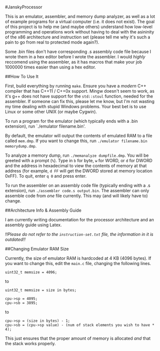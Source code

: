 #JanskyProcessor

This is an emulator, assembler, and memory dump analyzer, as well as a lot of example programs for a virtual computer (i.e. it does not exist). The goal of this project is to help me (and maybe others) understand how low-level programming and operations work without having to deal with the asininity of the x86 architecture and instruction set (please tell me why it's such a pain to go from real to protected mode again?). 

Some .bin files don't have corresponding .s assembly code file because I wrote them in a hex editor before I wrote the assembler. I would *highly* reccomend using the assembler, as it has macros that make your job 1000000 times easier than using a hex editor.

##How To Use It

First, build everything by running `make`. Ensure you have a *modern* C++ compiler that has C++11 / C++0x support. Mingw doesn't seem to work, as it's g++ does not have support for the `std::stoul` function, needed for the assembler. If someone can fix this, please let me know, but I'm not wasting my time dealing with stupid Windows problems. Your best bet is to use Linux or some other UNIX (or maybe Cygwin). 

To run a program for the emulator (which typically ends with a .bin extension), run `./emulator filename.bin'.

By default, the emulator will output the contents of emulated RAM to a file called `mem.dmp`. If you want to change this, run `./emulator filename.bin memorydump.dmp`.

To analyze a memory dump, run `./memanalyze dumpfile.dmp`. You will be greeted with a prompt (`%`). Type in `b` for byte, `w` for WORD, or `d` for DWORD and the address in hexadecimal to view the contents of memory at that address (for example, `d FF` will get the DWORD stored at memory location 0xFF). To quit, enter `q 0` and press enter.

To run the assembler on an assembly code file (typically ending with a .s extension), run `./assembler code.s output.bin`. The assembler can only assemble code from *one* file currently. This may (and will likely have to) change.

##Architecture Info & Assembly Guide

I am currently writing documentation for the processor architecture and an assembly guide using Latex.

*!!Please do not refer to the `instruction-set.txt` file, the information in it is outdated!!*

##Changing Emulator RAM Size

Currently, the size of emulator RAM is hardcoded at 4 KB (4096 bytes). If you want to change this, edit the `main.c` file, changing the following lines.

```
uint32_t memsize = 4096;
```

to

```
uint32_t memsize = size in bytes;
```

```
cpu->sp = 4095;
cpu->sb = 3895;
```

to

```
cpu->sp = (size in bytes) - 1;
cpu->sb = (cpu->sp value) - (num of stack elements you wish to have * 4);
```

This just ensures that the proper amount of memory is allocated *and* that the stack works properly.
